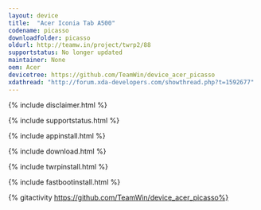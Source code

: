 ```yaml
---
layout: device
title:  "Acer Iconia Tab A500"
codename: picasso
downloadfolder: picasso
oldurl: http://teamw.in/project/twrp2/88
supportstatus: No longer updated
maintainer: None
oem: Acer
devicetree: https://github.com/TeamWin/device_acer_picasso
xdathread: "http://forum.xda-developers.com/showthread.php?t=1592677"
---
```


{% include disclaimer.html %}

{% include supportstatus.html %}

{% include appinstall.html %}

{% include download.html %}

{% include twrpinstall.html %}

{% include fastbootinstall.html %}

{% gitactivity  https://github.com/TeamWin/device_acer_picasso%}
